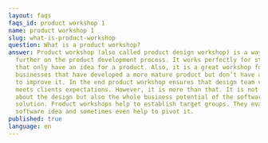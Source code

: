 ```yaml
---
layout: faqs
faqs_id: product workshop 1
name: product workshop 1
slug: what-is-product-workshop
question: What is a product workshop?
answer: Product workshop (also called product design workshop) is a way to move
  further on the product development process. It works perfectly for startups
  that only have an idea for a product. Also, it is a great workshop for
  businesses that have developed a more mature product but don’t have a clue how
  to improve it. In the end product workshop ensures that design team vision
  meets clients expectations. However, it is more than that. It is not only
  about the design but also the whole business potential of the software
  solution. Product workshops help to establish target groups. They evaluate the
  software idea and sometimes even help to pivot it.
published: true
language: en
---
```


